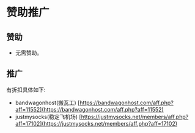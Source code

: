 # 赞助推广
## 赞助
* 无需赞助。
## 推广
  有折扣具体如下:
* bandwagonhost(搬瓦工) [https://bandwagonhost.com/aff.php?aff=11552](https://bandwagonhost.com/aff.php?aff=11552)  
* justmysocks(稳定飞机场) [https://justmysocks.net/members/aff.php?aff=17102](https://justmysocks.net/members/aff.php?aff=17102)



